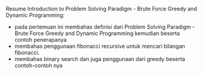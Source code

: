 Resume Introduction to Problem Solving Paradigm - Brute Force Greedy and Dynamic Programming:
- pada pertemuan ini membahas definisi dari Problem Solving Paradigm - Brute Force Greedy and Dynamic Programming kemudian beserta contoh penerapanya
- membahas penggunaan fibonacci recursive  untuk mencari bilangan fibonacci.
- membahas binary search dan juga penggunaan dari greedy beserta contoh-contoh nya
